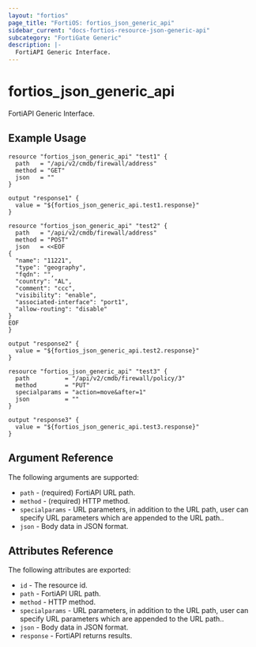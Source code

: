 ```yaml
---
layout: "fortios"
page_title: "FortiOS: fortios_json_generic_api"
sidebar_current: "docs-fortios-resource-json-generic-api"
subcategory: "FortiGate Generic"
description: |-
  FortiAPI Generic Interface.
---
```


# fortios_json_generic_api
FortiAPI Generic Interface.

## Example Usage
```hcl
resource "fortios_json_generic_api" "test1" {
  path   = "/api/v2/cmdb/firewall/address"
  method = "GET"
  json   = ""
}

output "response1" {
  value = "${fortios_json_generic_api.test1.response}"
}

resource "fortios_json_generic_api" "test2" {
  path   = "/api/v2/cmdb/firewall/address"
  method = "POST"
  json   = <<EOF
{
  "name": "11221",
  "type": "geography",
  "fqdn": "",
  "country": "AL",
  "comment": "ccc",
  "visibility": "enable",
  "associated-interface": "port1",
  "allow-routing": "disable"
}
EOF
}

output "response2" {
  value = "${fortios_json_generic_api.test2.response}"
}

resource "fortios_json_generic_api" "test3" {
  path          = "/api/v2/cmdb/firewall/policy/3"
  method        = "PUT"
  specialparams = "action=move&after=1"
  json          = ""
}

output "response3" {
  value = "${fortios_json_generic_api.test3.response}"
}
```

## Argument Reference
The following arguments are supported:

* `path` - (required) FortiAPI URL path.
* `method` - (required) HTTP method.
* `specialparams` - URL parameters, in addition to the URL path, user can specify URL parameters which are appended to the URL path..
* `json` - Body data in JSON format.

## Attributes Reference
The following attributes are exported:

* `id` - The resource id.
* `path` - FortiAPI URL path.
* `method` - HTTP method.
* `specialparams` - URL parameters, in addition to the URL path, user can specify URL parameters which are appended to the URL path..
* `json` - Body data in JSON format.
* `response` - FortiAPI returns results.
